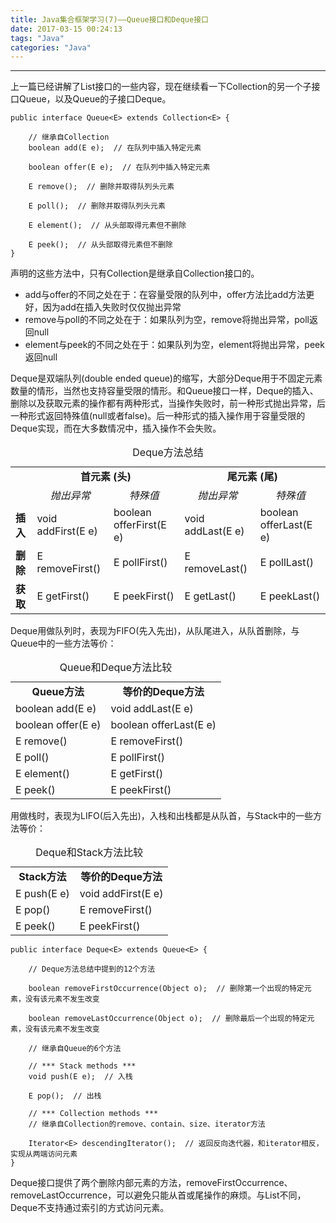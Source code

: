 ```yaml
---
title: Java集合框架学习(7)——Queue接口和Deque接口
date: 2017-03-15 00:24:13
tags: "Java"
categories: "Java"
---
```

***
上一篇已经讲解了List接口的一些内容，现在继续看一下Collection的另一个子接口Queue，以及Queue的子接口Deque。
```
public interface Queue<E> extends Collection<E> {
    
    // 继承自Collection
    boolean add(E e);  // 在队列中插入特定元素
    
    boolean offer(E e);  // 在队列中插入特定元素
    
    E remove();  // 删除并取得队列头元素
    
    E poll();  // 删除并取得队列头元素
    
    E element();  // 从头部取得元素但不删除
    
    E peek();  // 从头部取得元素但不删除
}
```
声明的这些方法中，只有Collection是继承自Collection接口的。
+ add与offer的不同之处在于：在容量受限的队列中，offer方法比add方法更好，因为add在插入失败时仅仅抛出异常
+ remove与poll的不同之处在于：如果队列为空，remove将抛出异常，poll返回null
+ element与peek的不同之处在于：如果队列为空，element将抛出异常，peek返回null

Deque是双端队列(double ended queue)的缩写，大部分Deque用于不固定元素数量的情形，当然也支持容量受限的情形。和Queue接口一样，Deque的插入、删除以及获取元素的操作都有两种形式，当操作失败时，前一种形式抛出异常，后一种形式返回特殊值(null或者false)。后一种形式的插入操作用于容量受限的Deque实现，而在大多数情况中，插入操作不会失败。

<table><caption>Deque方法总结</caption><tbody><tr><td></td><td align="CENTER" colspan="2"> <b>首元素 (头)</b></td><td align="CENTER" colspan="2"> <b>尾元素 (尾)</b></td></tr> <tr> <td></td> <td align="CENTER"><em>抛出异常</em></td><td align="CENTER"><em>特殊值</em></td><td align="CENTER"><em>抛出异常</em></td><td align="CENTER"><em>特殊值</em></td></tr><tr><td><b>插入</b></td><td>void addFirst(E e)</td><td>boolean offerFirst(E e)</td><td>void addLast(E e)</td><td>boolean offerLast(E e)</td></tr><tr><td><b>删除</b></td><td>E removeFirst()</td><td>E pollFirst()</td><td>E removeLast()</td><td>E pollLast()</td></tr><tr><td><b>获取</b></td><td>E getFirst()</td><td>E peekFirst()</td><td>E getLast()</td><td>E peekLast()</td></tr></tbody></table>

Deque用做队列时，表现为FIFO(先入先出)，从队尾进入，从队首删除，与Queue中的一些方法等价：

<table><caption>Queue和Deque方法比较</caption><tr><td ALIGN=CENTER><b>Queue方法</b></td><td ALIGN=CENTER><b>等价的Deque方法</b></td></tr><tr><td>boolean add(E e)</td><td>void addLast(E e)</td></tr><tr><td>boolean offer(E e)</td><td>boolean offerLast(E e)</td></tr><tr><td>E remove()</td><td>E removeFirst()</td></tr><tr><td>E poll()</td><td>E pollFirst()</td></tr><tr><td>E element()</td><td>E getFirst()</td></tr><tr><td>E peek()</td><td>E peekFirst()</td></tr></table>

用做栈时，表现为LIFO(后入先出)，入栈和出栈都是从队首，与Stack中的一些方法等价：
<table><caption>Deque和Stack方法比较</caption><tr><td align="center"><b>Stack方法</b></td><td align="center"><b>等价的Deque方法</b></td></tr><tr><td>E push(E e)</td><td>void addFirst(E e)</td></tr><tr><td>E pop()</td><td>E removeFirst()</td></tr><tr><td>E peek()</td><td>E peekFirst()</td></tr></table>

```
public interface Deque<E> extends Queue<E> {

    // Deque方法总结中提到的12个方法
    
    boolean removeFirstOccurrence(Object o);  // 删除第一个出现的特定元素，没有该元素不发生改变

    boolean removeLastOccurrence(Object o);  // 删除最后一个出现的特定元素，没有该元素不发生改变

    // 继承自Queue的6个方法

    // *** Stack methods ***
    void push(E e);  // 入栈

    E pop();  // 出栈

    // *** Collection methods ***
    // 继承自Collection的remove、contain、size、iterator方法

    Iterator<E> descendingIterator();  // 返回反向迭代器，和iterator相反，实现从两端访问元素
}
```

Deque接口提供了两个删除内部元素的方法，removeFirstOccurrence、removeLastOccurrence，可以避免只能从首或尾操作的麻烦。与List不同，Deque不支持通过索引的方式访问元素。